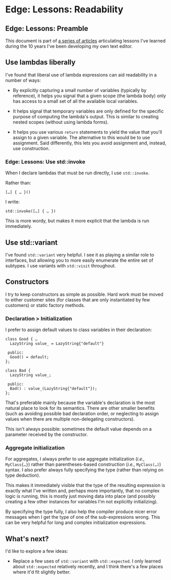 # Edge: Lessons: Readability

## Edge: Lessons: Preamble

This document is part of
[a series of articles](https://github.com/alefore/weblog/blob/master/edge-lessons.md)
articulating lessons I've learned
during the 10 years I've been developing my own text editor.

## Use lambdas liberally

I've found that liberal use of lambda expressions can aid readability
in a number of ways:

* By explicitly capturing a small number of variables
  (typically by reference),
  it helps you signal that a given scope
  (the lambda body)
  only has access to a small set of all the available local variables.

* It helps signal that temporary variables are only defined
  for the specific purpose of computing the lambda's output.
  This is similar to creating nested scopes
  (without using lambda forms).

* It helps you use various `return` statements
  to yield the value that you'll assign to a given variable.
  The alternative to this would be to use assignment.
  Said differently, this lets you avoid assignment and,
  instead, use construction.

### Edge: Lessons: Use std::invoke

When I declare lambdas that must be run directly,
I use `std::invoke`.

Rather than:

    […] { … }()

I write:

    std::invoke([…] { … })

This is more wordy,
but makes it more explicit that the lambda is run immediately.

## Use std::variant

I've found `std::variant` very helpful.
I see it as playing a similar role to interfaces,
but allowing you to more easily enumerate the entire set of subtypes.
I use variants with `std::visit` throughout.

## Constructors

I try to keep constructors as simple as possible.
Hard work must be moved to either
customer sites
(for classes that are only instantiated by few customers)
or static factory methods.

### Declaration > Initialization

I prefer to assign default values to class variables in their declaration:

    class Good { …
      LazyString value_ = LazyString{"default"}

     public:
      Good() = default;
    };

    class Bad {
      LazyString value_;

     public:
      Bad() : value_(LazyString{"default"});
    };

That's preferable mainly because
the variable's declaration is the most natural place to look for its semantics.
There are other smaller benefits
(such as avoiding possible bad declaration order,
or neglecting to assign values when there are multiple non-delegating
constructors).

This isn't always possible:
sometimes the default value depends on a parameter received by the constructor.

### Aggregate initialization

For aggregates,
I always prefer to use aggregate initialization
(*i.e.,* `MyClass{…}`)
rather than parentheses-based construction
(*i.e.,* `MyClass(…)`) syntax.
I also prefer always fully specifying the type
(rather than relying on type deduction).

This makes it immediately visible that
the type of the resulting expression is exactly what I've written
and, perhaps more importantly,
that no complex logic is running,
this is mostly just moving data into place
(and possibly creating a few other instances
for variables I'm not explicitly initializing).

By specifying the type fully,
I also help the compiler produce nicer error messages
when I get the type of one of the sub-expressions wrong.
This can be very helpful for long and complex initialization expressions.

## What's next?

I'd like to explore a few ideas:

* Replace a few uses of `std::variant` with `std::expected`.
  I only learned about `std::expected` relatively recently,
  and I think there's a few places where it'd fit slightly better.

